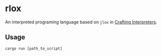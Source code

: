 # rlox
An interpreted programing language based on `jlox` in [Crafting Interpreters](https://craftinginterpreters.com).

## Usage
`cargo run [path_to_script]`
